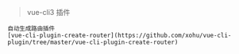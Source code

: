 > vue-cli3 插件

```
自动生成路由插件
[vue-cli-plugin-create-router](https://github.com/xohu/vue-cli-plugin/tree/master/vue-cli-plugin-create-router)
```